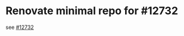# Renovate minimal repo for #12732

see [#12732](https://github.com/renovatebot/renovate/issues/12732)
